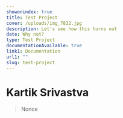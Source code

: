 ```yaml
---
showonindex: true
title: Test Project
cover: /uploads/img_7832.jpg
description: Let's see how this turns out
date: Why not?
type: Test Project
documentationAvailable: true
link1: Documentation
url1: ""
slug: test-project
---
```

# Kartik Srivastva

> Nonce